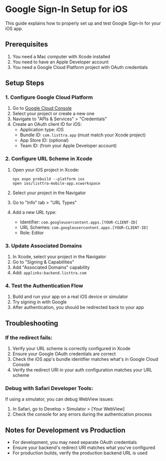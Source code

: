 # Google Sign-In Setup for iOS

This guide explains how to properly set up and test Google Sign-In for your iOS app.

## Prerequisites

1. You need a Mac computer with Xcode installed
2. You need to have an Apple Developer account
3. You need a Google Cloud Platform project with OAuth credentials

## Setup Steps

### 1. Configure Google Cloud Platform

1. Go to [Google Cloud Console](https://console.cloud.google.com/)
2. Select your project or create a new one
3. Navigate to "APIs & Services" > "Credentials"
4. Create an OAuth client ID for iOS:
   - Application type: iOS
   - Bundle ID: `com.listtra.app` (must match your Xcode project)
   - App Store ID: (optional)
   - Team ID: (from your Apple Developer account)

### 2. Configure URL Scheme in Xcode

1. Open your iOS project in Xcode:
   ```
   npx expo prebuild --platform ios
   open ios/listtra-mobile-app.xcworkspace
   ```

2. Select your project in the Navigator
3. Go to "Info" tab > "URL Types"
4. Add a new URL type:
   - Identifier: `com.googleusercontent.apps.[YOUR-CLIENT-ID]`
   - URL Schemes: `com.googleusercontent.apps.[YOUR-CLIENT-ID]`
   - Role: Editor

### 3. Update Associated Domains

1. In Xcode, select your project in the Navigator
2. Go to "Signing & Capabilities"
3. Add "Associated Domains" capability
4. Add: `applinks:backend.listtra.com`

### 4. Test the Authentication Flow

1. Build and run your app on a real iOS device or simulator
2. Try signing in with Google
3. After authentication, you should be redirected back to your app

## Troubleshooting

### If the redirect fails:

1. Verify your URL scheme is correctly configured in Xcode
2. Ensure your Google OAuth credentials are correct
3. Check the iOS app's bundle identifier matches what's in Google Cloud Console
4. Verify the redirect URI in your auth configuration matches your URL scheme

### Debug with Safari Developer Tools:

If using a simulator, you can debug WebView issues:
1. In Safari, go to Develop > Simulator > [Your WebView]
2. Check the console for any errors during the authentication process

## Notes for Development vs Production

- For development, you may need separate OAuth credentials
- Ensure your backend's redirect URI matches what you've configured
- For production builds, verify the production backend URL is used 